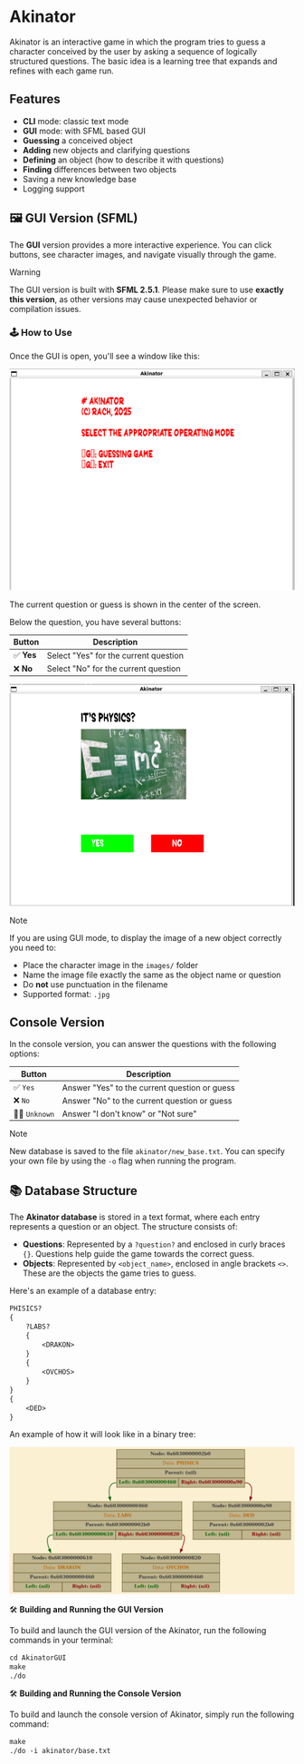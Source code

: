 # Akinator

Akinator is an interactive game in which the program tries to guess a character conceived by the user by asking a sequence of logically structured questions. The basic idea is a learning tree that expands and refines with each game run.

## Features

- **CLI** mode: classic text mode
- **GUI** mode: with SFML based GUI
- **Guessing** a conceived object
- **Adding** new objects and clarifying questions
- **Defining** an object (how to describe it with questions)
- **Finding** differences between two objects
- Saving a new knowledge base
- Logging support


## 🖼️ GUI Version (SFML)

The **GUI** version provides a more interactive experience. You can click buttons, see character images, and navigate visually through the game.

> [!WARNING]
> The GUI version is built with **SFML 2.5.1**.
> Please make sure to use **exactly this version**, as other versions may cause unexpected behavior or compilation issues.


### 🕹️ How to Use

Once the GUI is open, you'll see a window like this:

<img src="img/gui_main.png" alt="Main Window">

The current question or guess is shown in the center of the screen.

Below the question, you have several buttons:

| Button          | Description                                      |
|-----------------|--------------------------------------------------|
| ✅ **Yes**       | Select "Yes" for the current question            |
| ❌ **No**        | Select "No" for the current question             |

<img src="img/gui_game.png" alt="Game Window">


> [!NOTE]
> If you are using GUI mode, to display the image of a new object correctly you need to:
>
> - Place the character image in the `images/` folder
> - Name the image file exactly the same as the object name or question
> - Do **not** use punctuation in the filename
> - Supported format: `.jpg`

## Console Version

In the console version, you can answer the questions with the following options:

| Button     | Description                                      |
|------------|--------------------------------------------------|
| ✅ `Yes`      | Answer "Yes" to the current question or guess    |
| ❌ `No`       | Answer "No" to the current question or guess     |
| 🤷‍♂️ `Unknown`  | Answer "I don't know" or "Not sure"              |

> [!NOTE]
> New database is saved to the file `akinator/new_base.txt`. You can specify your own file by using the `-o` flag when running the program.



## 📚 **Database Structure**

The **Akinator database** is stored in a text format, where each entry represents a question or an object. The structure consists of:

- **Questions**: Represented by a `?question?` and enclosed in curly braces `{}`. Questions help guide the game towards the correct guess.
- **Objects**: Represented by `<object_name>`, enclosed in angle brackets `<>`. These are the objects the game tries to guess.

Here's an example of a database entry:

```
PHISICS?
{
    ?LABS?
    {
        <DRAKON>
    }
    {
        <OVCHOS>
    }
}
{
    <DED>
}
```

An example of how it will look like in a binary tree:


<img src="img/dump_0.png" alt="Example Tree">



🛠️ **Building and Running the GUI Version**

To build and launch the GUI version of the Akinator, run the following commands in your terminal:

```
cd AkinatorGUI
make
./do
```

🛠️ **Building and Running the Console Version**

To build and launch the console version of Akinator, simply run the following command:

```
make
./do -i akinator/base.txt
```
